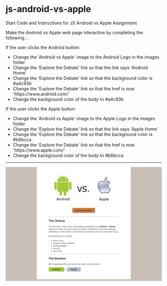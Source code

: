 # js-android-vs-apple
Start Code and Instructions for JS Android vs Apple Assignment

<p>Make the Android vs Apple web page interactive by completing the following...</p>

<p>If the user clicks the Android button:</p>
<ul>
  <li>Change the 'Android vs Apple' image to the Android Logo in the images folder</li>
  <li>Change the 'Explore the Debate' link so that the link says 'Android Home'</li>
  <li>Change the 'Explore the Debate' link so that the background color is #a4c93b</li>
  <li>Change the 'Explore the Debate' link so that the href is now 'https://www.android.com/'</li>
  <li>Change the background color of the body to #a4c93b</li>
</ul>

<p>If the user clicks the Apple button:</p>
<ul>
  <li>Change the 'Android vs Apple' image to the Apple Logo in the images folder</li>
  <li>Change the 'Explore the Debate' link so that the link says 'Apple Home'</li>
  <li>Change the 'Explore the Debate' link so that the background color is #b6bcca</li>
  <li>Change the 'Explore the Debate' link so that the href is now 'https://www.apple.com/'</li>
  <li>Change the background color of the body to #b6bcca</li>
</ul>

<hr>
<img src='images/android-vs-apple-screenshot.png'>
